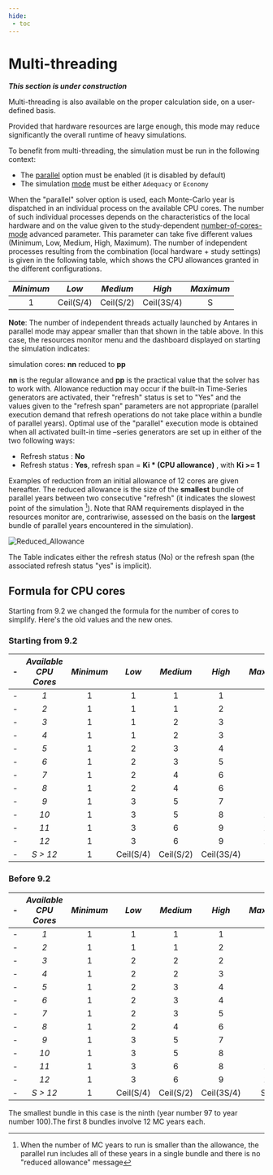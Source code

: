 ```yaml
---
hide:
 - toc
---
```


# Multi-threading

[//]: # (TODO: update this page if needed)
_**This section is under construction**_

Multi-threading is also available on the proper calculation side, on a user-defined basis.

Provided that hardware resources are large enough, this mode may reduce significantly the overall runtime of heavy simulations.

To benefit from multi-threading, the simulation must be run in the following context:

- The [parallel](../02-command-line.md#simulation) option must be enabled (it is disabled by default)
- The simulation [mode](../static-modeler/04-parameters.md#mode) must be either `Adequacy` or `Economy`

When the "parallel" solver option is used, each Monte-Carlo year is dispatched in an individual process on the available CPU cores.
The number of such individual processes depends on the characteristics of the local hardware and on the value given to
the study-dependent [number-of-cores-mode](../static-modeler/04-parameters.md#number-of-cores-mode) advanced parameter.
This parameter can take five different values (Minimum, Low, Medium, High, Maximum).
The number of independent processes resulting from the combination (local hardware + study settings) is given in the
following table, which shows the CPU allowances granted in the different configurations.

| _Minimum_ |   _Low_   | _Medium_  |   _High_   | _Maximum_ |
|:---------:|:---------:|:---------:|:----------:|:---------:|
|     1     | Ceil(S/4) | Ceil(S/2) | Ceil(3S/4) |     S     |

**Note**: The number of independent threads actually launched by Antares in parallel mode may appear smaller than that shown in the table above. In this case, the resources monitor menu and the dashboard displayed on starting the simulation indicates:

simulation cores: **nn** reduced to **pp**

**nn** is the regular allowance and **pp** is the practical value that the solver has to work with. Allowance reduction may occur if the built-in Time-Series generators are activated, their "refresh" status is set to "Yes" and the values given to the "refresh span" parameters are not appropriate (parallel execution demand that refresh operations do not take place within a bundle of parallel years). Optimal use of the "parallel" execution mode is obtained when all activated built-in time –series generators are set up in either of the two following ways:
- Refresh status : **No**
- Refresh status : **Yes**, refresh span = **Ki \* (CPU allowance)** , with **Ki &gt;= 1**

Examples of reduction from an initial allowance of 12 cores are given hereafter. The reduced allowance is the size of the **smallest** bundle of parallel years between two consecutive "refresh" (it indicates the slowest point of the simulation [^23]). Note that RAM requirements displayed in the resources monitor are, contrariwise, assessed on the basis on the **largest** bundle of parallel years encountered in the simulation).

![Reduced_Allowance](Reduced_Allowance.png)

The Table indicates either the refresh status (No) or the refresh span (the associated refresh status "yes" is implicit).

## Formula for CPU cores

Starting from 9.2 we changed the formula for the number of cores to simplify. Here's the old values and the new ones.

### Starting from 9.2

-| _Available CPU Cores_ | _Minimum_ |   _Low_   | _Medium_  |   _High_   | _Maximum_ |
-|:---------------------:|:---------:|:---------:|:---------:|:----------:|:---------:|
-|          _1_          |     1     |     1     |     1     |     1      |     1     |
-|          _2_          |     1     |     1     |     1     |     2      |     2     |
-|          _3_          |     1     |     1     |     2     |     3      |     3     |
-|          _4_          |     1     |     1     |     2     |     3      |     4     |
-|          _5_          |     1     |     2     |     3     |     4      |     5     |
-|          _6_          |     1     |     2     |     3     |     5      |     6     |
-|          _7_          |     1     |     2     |     4     |     6      |     7     |
-|          _8_          |     1     |     2     |     4     |     6      |     8     |
-|          _9_          |     1     |     3     |     5     |     7      |     9     |
-|         _10_          |     1     |     3     |     5     |     8      |    10     |
-|         _11_          |     1     |     3     |     6     |     9      |    11     |
-|         _12_          |     1     |     3     |     6     |     9      |    12     |
-|      _S &gt; 12_      |     1     | Ceil(S/4) | Ceil(S/2) | Ceil(3S/4) |     S     |

### Before 9.2

-| _Available CPU Cores_ | _Minimum_ |   _Low_   | _Medium_  |   _High_   | _Maximum_ |
-|:---------------------:|:---------:|:---------:|:---------:|:----------:|:---------:|
-|          _1_          |     1     |     1     |     1     |     1      |     1     |
-|          _2_          |     1     |     1     |     1     |     2      |     2     |
-|          _3_          |     1     |     2     |     2     |     2      |     3     |
-|          _4_          |     1     |     2     |     2     |     3      |     4     |
-|          _5_          |     1     |     2     |     3     |     4      |     5     |
-|          _6_          |     1     |     2     |     3     |     4      |     6     |
-|          _7_          |     1     |     2     |     3     |     5      |     7     |
-|          _8_          |     1     |     2     |     4     |     6      |     8     |
-|          _9_          |     1     |     3     |     5     |     7      |     8     |
-|         _10_          |     1     |     3     |     5     |     8      |     9     |
-|         _11_          |     1     |     3     |     6     |     8      |    10     |
-|         _12_          |     1     |     3     |     6     |     9      |    11     |
-|      _S &gt; 12_      |     1     | Ceil(S/4) | Ceil(S/2) | Ceil(3S/4) |    S-1    |


[^23]: When the number of MC years to run is smaller than the allowance, the parallel run includes all of these years in a single bundle and there is no "reduced allowance" message

[^24]:
The smallest bundle in this case is the ninth (year number 97 to year number 100).The first 8 bundles involve 12 MC years each.
